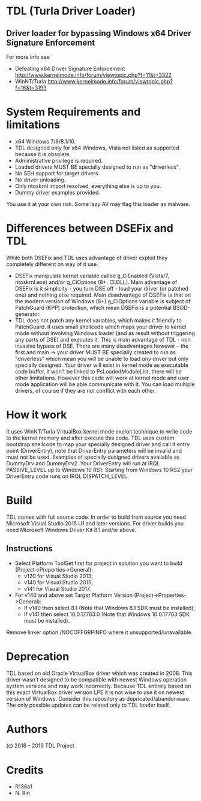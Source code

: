 
# TDL (Turla Driver Loader)
## Driver loader for bypassing Windows x64 Driver Signature Enforcement

For more info see 
+ Defeating x64 Driver Signature Enforcement http://www.kernelmode.info/forum/viewtopic.php?f=11&t=3322
+ WinNT/Turla http://www.kernelmode.info/forum/viewtopic.php?f=16&t=3193

# System Requirements and limitations

+ x64 Windows 7/8/8.1/10.
+ TDL designed only for x64 Windows, Vista not listed as supported because it is obsolete.
+ Administrative privilege is required.
+ Loaded drivers MUST BE specially designed to run as "driverless".
+ No SEH support for target drivers.
+ No driver unloading.
+ Only ntoskrnl import resolved, everything else is up to you.
+ Dummy driver examples provided.

You use it at your own risk. Some lazy AV may flag this loader as malware.

# Differences between DSEFix and TDL
While both DSEFix and TDL uses advantage of driver exploit they completely different on way of it use. 
+ DSEFix manipulate kernel variable called g_CiEnabled (Vista/7, ntoskrnl.exe) and/or g_CiOptions (8+. CI.DLL). Main advantage of DSEFix is it simplicity - you turn DSE off - load your driver (or patched one) and nothing else required. Main disadvantage of DSEFix is that on the modern version of Windows (8+) g_CiOptions variable is subject of PatchGuard (KPP) protection, which mean DSEFix is a potential BSOD-generator.
+ TDL does not patch any kernel variables, which makes it friendly to PatchGuard. It uses small shellcode which maps your driver to kernel mode without involving Windows loader (and as result without triggering any parts of DSE) and executes it. This is main advantage of TDL - non invasive bypass of DSE. There are many disadvantages however - the first and main -> your driver MUST BE specially created to run as "driverless" which mean you will be unable to load *any* driver but only specially designed. Your driver will exist in kernel mode as executable code buffer, it won't be linked to PsLoadedModuleList, there will be other limitations. However this code will work at kernel mode and user mode application will be able communicate with it. You can load multiple drivers, of course if they are not conflict with each other.

# How it work

It uses WinNT/Turla VirtualBox kernel mode exploit technique to write code to the kernel memory and after execute this code. TDL uses custom bootstrap shellcode to map your specially designed driver and call it entry point (DriverEntry), note that DriverEntry parameters will be invalid and must not be used. Examples of specially designed drivers available as DummyDrv and DummyDrv2. Your DriverEntry will run at IRQL PASSIVE_LEVEL up to Windows 10 RS1. Starting from Windows 10 RS2 your DriverEntry code runs on IRQL DISPATCH_LEVEL.

# Build 

TDL comes with full source code.
In order to build from source you need Microsoft Visual Studio 2015 U1 and later versions. For driver builds you need Microsoft Windows Driver Kit 8.1 and/or above.

## Instructions

* Select Platform ToolSet first for project in solution you want to build (Project->Properties->General): 
  * v120 for Visual Studio 2013;
  * v140 for Visual Studio 2015; 
  * v141 for Visual Studio 2017.
* For v140 and above set Target Platform Version (Project->Properties->General):
  * If v140 then select 8.1 (Note that Windows 8.1 SDK must be installed);
  * If v141 then select 10.0.17763.0 (Note that Windows 10.0.17763 SDK must be installed).
  
Remove linker option /NOCOFFGRPINFO where it unsupported/unavailable.

# Deprecation

TDL based on old Oracle VirtualBox driver which was created in 2008. This driver wasn't designed to be compatible with newest Windows operation system versions and may work incorrectly. Because TDL entirely based on this exact VirtualBox driver version LPE it is not wise to use it on newest version of Windows. Consider this repository as depricated/abandonware. The only possible updates can be related only to TDL loader itself.

# Authors

(c) 2016 - 2019 TDL Project

# Credits

+ R136a1
+ N. Rin
